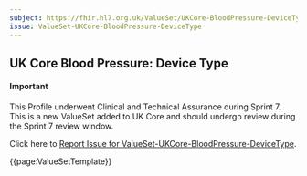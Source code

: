```yaml
---
subject: https://fhir.hl7.org.uk/ValueSet/UKCore-BloodPressure-DeviceType
issue: ValueSet-UKCore-BloodPressure-DeviceType
---
```

## UK Core Blood Pressure: Device Type 

<div id="newAsset" markdown="span" class="alert alert-success" role="alert"><h4><i class="fa fa-star"></i> Important</h4>

This Profile underwent Clinical and Technical Assurance during Sprint 7. This is a new ValueSet added to UK Core and should undergo review during the Sprint 7 review window.

Click here to <a href="https://simplifier.net/HL7FHIRUKCoreR4/ValueSet-UKCore-BloodPressure-DeviceType/~issues?level=File">Report Issue for ValueSet-UKCore-BloodPressure-DeviceType</a>.
</div>


{{page:ValueSetTemplate}}